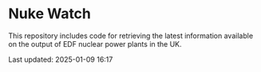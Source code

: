 # Nuke Watch

This repository includes code for retrieving the latest information available on the output of EDF nuclear power plants in the UK.

Last updated: 2025-01-09 16:17